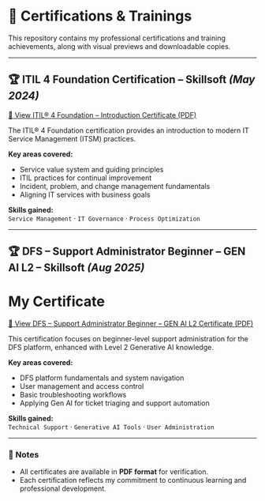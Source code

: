 # 📜 Certifications & Trainings

This repository contains my professional certifications and training achievements, along with visual previews and downloadable copies.

---

## 🏆 ITIL 4 Foundation Certification – Skillsoft *(May 2024)*

[📄 View ITIL® 4 Foundation – Introduction Certificate (PDF)](images/ITIL%C2%AE%204%20Foundation_%20Introduction.pdf)


The ITIL® 4 Foundation certification provides an introduction to modern IT Service Management (ITSM) practices.  

**Key areas covered:**
- Service value system and guiding principles
- ITIL practices for continual improvement
- Incident, problem, and change management fundamentals
- Aligning IT services with business goals

**Skills gained:**  
`Service Management` · `IT Governance` · `Process Optimization`

---

## 🏆 DFS – Support Administrator Beginner – GEN AI L2 – Skillsoft *(Aug 2025)*

# My Certificate
[📄 View DFS – Support Administrator Beginner – GEN AI L2 Certificate (PDF)](images/DFS-Support_Administrator%20Beginner%20-GEN%20AI%20L2.pdf)

This certification focuses on beginner-level support administration for the DFS platform, enhanced with Level 2 Generative AI knowledge.  

**Key areas covered:**
- DFS platform fundamentals and system navigation
- User management and access control
- Basic troubleshooting workflows
- Applying Gen AI for ticket triaging and support automation

**Skills gained:**  
`Technical Support` · `Generative AI Tools` · `User Administration`

---

### 📌 Notes
- All certificates are available in **PDF format** for verification.
- Each certification reflects my commitment to continuous learning and professional development.
